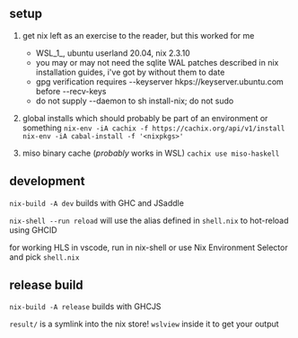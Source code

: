 setup
-----
1. get nix 
    left as an exercise to the reader, but this worked for me
    * WSL_1_, ubuntu userland 20.04, nix 2.3.10
    * you may or may not need the sqlite WAL patches described in nix installation guides, i've got by without them to date
    * gpg verification requires --keyserver hkps://keyserver.ubuntu.com before --recv-keys
    * do not supply --daemon to sh install-nix; do not sudo

2. global installs which should probably be part of an environment or something
    `nix-env -iA cachix -f https://cachix.org/api/v1/install`
    `nix-env -iA cabal-install -f '<nixpkgs>'`

3. miso binary cache (*probably* works in WSL)
    `cachix use miso-haskell`

development
-----------
`nix-build -A dev` builds with GHC and JSaddle

`nix-shell --run reload` will use the alias defined in `shell.nix` to hot-reload using GHCID

for working HLS in vscode, run in nix-shell or use Nix Environment Selector and pick `shell.nix`

release build
-------------
`nix-build -A release` builds with GHCJS

`result/` is a symlink into the nix store! `wslview` inside it to get your output
